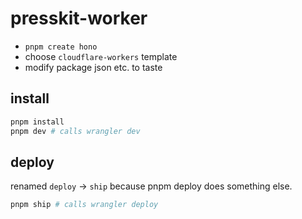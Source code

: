 # presskit-worker
- `pnpm create hono`
- choose `cloudflare-workers` template
- modify package json etc. to taste

## install
```sh
pnpm install
pnpm dev # calls wrangler dev
```

## deploy
renamed `deploy` -> `ship` because pnpm deploy does something else.
```sh
pnpm ship # calls wrangler deploy
```
